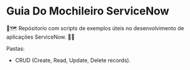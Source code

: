 # Guia Do Mochileiro ServiceNow

🎒🗺️ Repósitorio com scripts de exemplos úteis no desenvolvimento de aplicações ServiceNow. 🦈🚀

Pastas: 

- CRUD (Create, Read, Update, Delete records).
